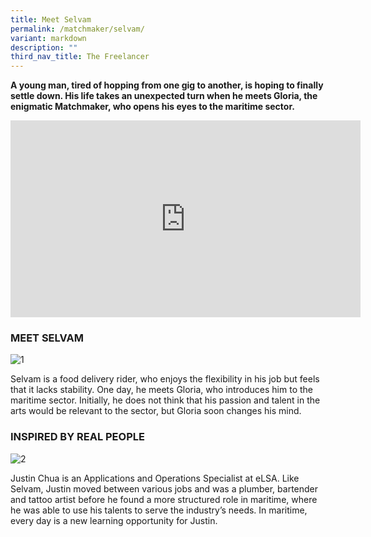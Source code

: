 ```yaml
---
title: Meet Selvam
permalink: /matchmaker/selvam/
variant: markdown
description: ""
third_nav_title: The Freelancer
---
```

**A young man, tired of hopping from one gig to another, is hoping to finally settle down. His life takes an unexpected turn when he meets Gloria, the enigmatic Matchmaker, who opens his eyes to the maritime sector.**

<iframe allowfullscreen="" allow="accelerometer; autoplay; clipboard-write; encrypted-media; gyroscope; picture-in-picture; web-share" frameborder="0" title="YouTube video player" src="https://www.youtube.com/embed/gZW2FxengMw?si=KAsHM64-zacMBEAM" height="315" width="560"></iframe>

### MEET SELVAM
<img border="0" alt="1" src="https://i.ibb.co/QX1fCRZ/1.png">

Selvam is a food delivery rider, who enjoys the flexibility in his job but feels that it lacks stability. One day, he meets Gloria, who introduces him to the maritime sector. Initially, he does not think that his passion and talent in the arts would be relevant to the sector, but Gloria soon changes his mind. 

### INSPIRED BY REAL PEOPLE

<img border="0" alt="2" src="https://i.ibb.co/H7bcTj2/2.png">

Justin Chua is an Applications and Operations Specialist at eLSA. Like Selvam, Justin moved between various jobs and was a plumber, bartender and tattoo artist before he found a more structured role in maritime, where he was able to use his talents to serve the industry’s needs. In maritime, every day is a new learning opportunity for Justin.